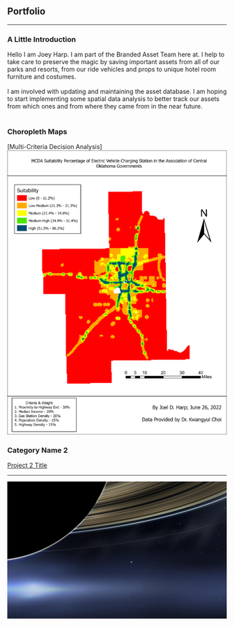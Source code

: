 ## Portfolio

---
### A Little Introduction
Hello I am Joey Harp. I am part of the Branded Asset Team here at. I help to take care to preserve the magic by saving important assets from all of our parks and resorts, from our ride vehicles and props to unique hotel room furniture and costumes. 
<br><br>
I am involved with updating and maintaining the asset database. I am hoping to start implementing some spatial data analysis to better track our assets from which ones and from where they came from in the near future.
<br><br>
### Choropleth Maps

[Multi-Criteria Decision Analysis]
![](/images/MCDA_2.1.png)


### Category Name 2

[Project 2 Title](/sample_page)

---
![](/images/Earth_from_Saturn.jpg)
